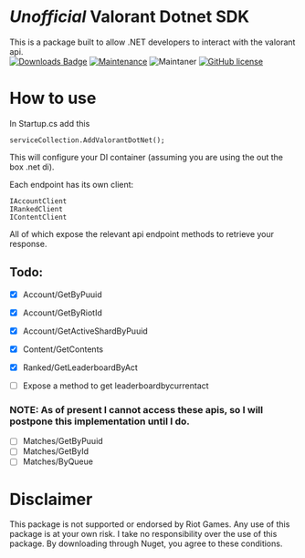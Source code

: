 # *Unofficial* Valorant Dotnet SDK
This is a package built to allow .NET developers to interact with the valorant api.  
[![Downloads Badge](https://img.shields.io/nuget/dt/ValorantDotNet)](https://www.nuget.org/packages/ValorantDotNet/1.0.0)
[![Maintenance](https://img.shields.io/badge/Maintained%3F-yes-green.svg)](https://GitHub.com/Naereen/StrapDown.js/graphs/commit-activity)
![Maintaner](https://img.shields.io/badge/maintainer-willholmeswastaken-blue)
[![GitHub license](https://img.shields.io/github/license/Naereen/StrapDown.js.svg)](https://github.com/Naereen/StrapDown.js/blob/master/LICENSE)
# How to use
In Startup.cs add this
```
serviceCollection.AddValorantDotNet();
```
This will configure your DI container (assuming you are using the out the box .net di).

Each endpoint has its own client:
```
IAccountClient
IRankedClient
IContentClient
```
All of which expose the relevant api endpoint methods to retrieve your response.

## Todo:
- [x] Account/GetByPuuid
- [x] Account/GetByRiotId
- [x] Account/GetActiveShardByPuuid
- [x] Content/GetContents
- [x] Ranked/GetLeaderboardByAct
- [ ] Expose a method to get leaderboardbycurrentact


### NOTE: As of present I cannot access these apis, so I will postpone this implementation until I do.
- [ ] Matches/GetByPuuid
- [ ] Matches/GetById
- [ ] Matches/ByQueue

# Disclaimer
This package is not supported or endorsed by Riot Games. Any use of this package is at your own risk. I take no responsibility over the use of this package. By downloading through Nuget, you agree to these conditions.
